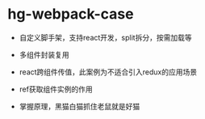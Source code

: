 # hg-webpack-case

* 自定义脚手架，支持react开发，split拆分，按需加载等

* 多组件封装复用

* react跨组件传值，此案例为不适合引入redux的应用场景

* ref获取组件实例的作用

* 掌握原理，黑猫白猫抓住老鼠就是好猫
